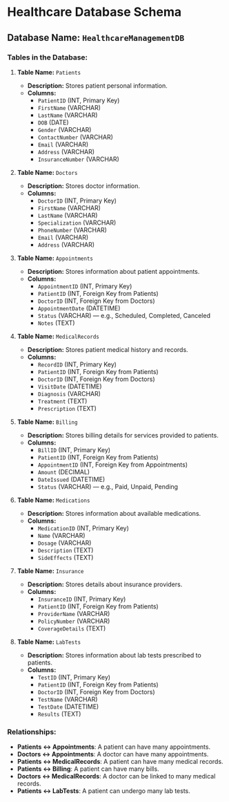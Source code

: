 # Healthcare Database Schema

## Database Name: `HealthcareManagementDB`

### Tables in the Database:

1. **Table Name:** `Patients`
   - **Description:** Stores patient personal information.
   - **Columns:**
     - `PatientID` (INT, Primary Key)
     - `FirstName` (VARCHAR)
     - `LastName` (VARCHAR)
     - `DOB` (DATE)
     - `Gender` (VARCHAR)
     - `ContactNumber` (VARCHAR)
     - `Email` (VARCHAR)
     - `Address` (VARCHAR)
     - `InsuranceNumber` (VARCHAR)

2. **Table Name:** `Doctors`
   - **Description:** Stores doctor information.
   - **Columns:**
     - `DoctorID` (INT, Primary Key)
     - `FirstName` (VARCHAR)
     - `LastName` (VARCHAR)
     - `Specialization` (VARCHAR)
     - `PhoneNumber` (VARCHAR)
     - `Email` (VARCHAR)
     - `Address` (VARCHAR)

3. **Table Name:** `Appointments`
   - **Description:** Stores information about patient appointments.
   - **Columns:**
     - `AppointmentID` (INT, Primary Key)
     - `PatientID` (INT, Foreign Key from Patients)
     - `DoctorID` (INT, Foreign Key from Doctors)
     - `AppointmentDate` (DATETIME)
     - `Status` (VARCHAR) — e.g., Scheduled, Completed, Canceled
     - `Notes` (TEXT)

4. **Table Name:** `MedicalRecords`
   - **Description:** Stores patient medical history and records.
   - **Columns:**
     - `RecordID` (INT, Primary Key)
     - `PatientID` (INT, Foreign Key from Patients)
     - `DoctorID` (INT, Foreign Key from Doctors)
     - `VisitDate` (DATETIME)
     - `Diagnosis` (VARCHAR)
     - `Treatment` (TEXT)
     - `Prescription` (TEXT)

5. **Table Name:** `Billing`
   - **Description:** Stores billing details for services provided to patients.
   - **Columns:**
     - `BillID` (INT, Primary Key)
     - `PatientID` (INT, Foreign Key from Patients)
     - `AppointmentID` (INT, Foreign Key from Appointments)
     - `Amount` (DECIMAL)
     - `DateIssued` (DATETIME)
     - `Status` (VARCHAR) — e.g., Paid, Unpaid, Pending

6. **Table Name:** `Medications`
   - **Description:** Stores information about available medications.
   - **Columns:**
     - `MedicationID` (INT, Primary Key)
     - `Name` (VARCHAR)
     - `Dosage` (VARCHAR)
     - `Description` (TEXT)
     - `SideEffects` (TEXT)

7. **Table Name:** `Insurance`
   - **Description:** Stores details about insurance providers.
   - **Columns:**
     - `InsuranceID` (INT, Primary Key)
     - `PatientID` (INT, Foreign Key from Patients)
     - `ProviderName` (VARCHAR)
     - `PolicyNumber` (VARCHAR)
     - `CoverageDetails` (TEXT)

8. **Table Name:** `LabTests`
   - **Description:** Stores information about lab tests prescribed to patients.
   - **Columns:**
     - `TestID` (INT, Primary Key)
     - `PatientID` (INT, Foreign Key from Patients)
     - `DoctorID` (INT, Foreign Key from Doctors)
     - `TestName` (VARCHAR)
     - `TestDate` (DATETIME)
     - `Results` (TEXT)

### Relationships:
- **Patients ↔ Appointments**: A patient can have many appointments.
- **Doctors ↔ Appointments**: A doctor can have many appointments.
- **Patients ↔ MedicalRecords**: A patient can have many medical records.
- **Patients ↔ Billing**: A patient can have many bills.
- **Doctors ↔ MedicalRecords**: A doctor can be linked to many medical records.
- **Patients ↔ LabTests**: A patient can undergo many lab tests.
